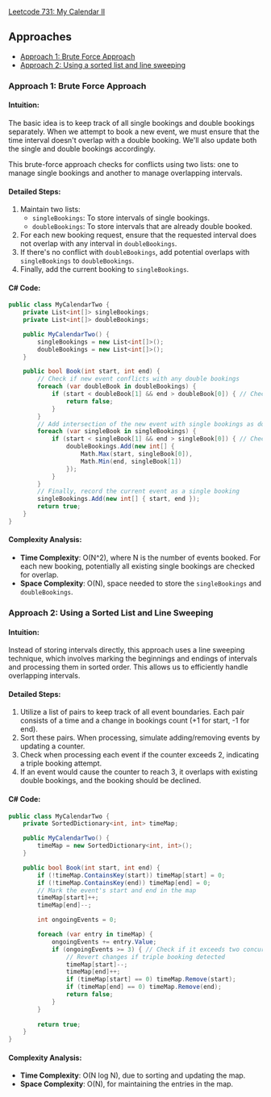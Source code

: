[Leetcode 731: My Calendar II](https://leetcode.com/problems/my-calendar-ii/)

## Approaches
- [Approach 1: Brute Force Approach](#approach-1-brute-force-approach)
- [Approach 2: Using a sorted list and line sweeping](#approach-2-using-a-sorted-list-and-line-sweeping)

### Approach 1: Brute Force Approach

#### Intuition:
The basic idea is to keep track of all single bookings and double bookings separately. When we attempt to book a new event, we must ensure that the time interval doesn't overlap with a double booking. We'll also update both the single and double bookings accordingly.

This brute-force approach checks for conflicts using two lists: one to manage single bookings and another to manage overlapping intervals.

#### Detailed Steps:
1. Maintain two lists:
   - `singleBookings`: To store intervals of single bookings.
   - `doubleBookings`: To store intervals that are already double booked.
2. For each new booking request, ensure that the requested interval does not overlap with any interval in `doubleBookings`.
3. If there's no conflict with `doubleBookings`, add potential overlaps with `singleBookings` to `doubleBookings`.
4. Finally, add the current booking to `singleBookings`.

#### C# Code:
```csharp
public class MyCalendarTwo {
    private List<int[]> singleBookings;
    private List<int[]> doubleBookings;

    public MyCalendarTwo() {
        singleBookings = new List<int[]>();
        doubleBookings = new List<int[]>();
    }

    public bool Book(int start, int end) {
        // Check if new event conflicts with any double bookings
        foreach (var doubleBook in doubleBookings) {
            if (start < doubleBook[1] && end > doubleBook[0]) { // Check for overlap
                return false;
            }
        }
        // Add intersection of the new event with single bookings as double bookings
        foreach (var singleBook in singleBookings) {
            if (start < singleBook[1] && end > singleBook[0]) { // Check for overlap
                doubleBookings.Add(new int[] {
                    Math.Max(start, singleBook[0]), 
                    Math.Min(end, singleBook[1])
                });
            }
        }
        // Finally, record the current event as a single booking
        singleBookings.Add(new int[] { start, end });
        return true;
    }
}
```

#### Complexity Analysis:
- **Time Complexity**: O(N^2), where N is the number of events booked. For each new booking, potentially all existing single bookings are checked for overlap.
- **Space Complexity**: O(N), space needed to store the `singleBookings` and `doubleBookings`.

### Approach 2: Using a Sorted List and Line Sweeping

#### Intuition:
Instead of storing intervals directly, this approach uses a line sweeping technique, which involves marking the beginnings and endings of intervals and processing them in sorted order. This allows us to efficiently handle overlapping intervals.

#### Detailed Steps:
1. Utilize a list of pairs to keep track of all event boundaries. Each pair consists of a time and a change in bookings count (+1 for start, -1 for end).
2. Sort these pairs. When processing, simulate adding/removing events by updating a counter.
3. Check when processing each event if the counter exceeds 2, indicating a triple booking attempt.
4. If an event would cause the counter to reach 3, it overlaps with existing double bookings, and the booking should be declined.

#### C# Code:
```csharp
public class MyCalendarTwo {
    private SortedDictionary<int, int> timeMap;

    public MyCalendarTwo() {
        timeMap = new SortedDictionary<int, int>();
    }

    public bool Book(int start, int end) {
        if (!timeMap.ContainsKey(start)) timeMap[start] = 0;
        if (!timeMap.ContainsKey(end)) timeMap[end] = 0;
        // Mark the event's start and end in the map
        timeMap[start]++;
        timeMap[end]--;

        int ongoingEvents = 0;

        foreach (var entry in timeMap) {
            ongoingEvents += entry.Value;
            if (ongoingEvents >= 3) { // Check if it exceeds two concurrent bookings
                // Revert changes if triple booking detected
                timeMap[start]--;
                timeMap[end]++;
                if (timeMap[start] == 0) timeMap.Remove(start);
                if (timeMap[end] == 0) timeMap.Remove(end);
                return false;
            }
        }
        
        return true;
    }
}
```

#### Complexity Analysis:
- **Time Complexity**: O(N log N), due to sorting and updating the map.
- **Space Complexity**: O(N), for maintaining the entries in the map.

